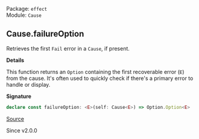 Package: `effect`<br />
Module: `Cause`<br />

## Cause.failureOption

Retrieves the first `Fail` error in a `Cause`, if present.

**Details**

This function returns an `Option` containing the first recoverable error
(`E`) from the cause. It's often used to quickly check if there's a primary
error to handle or display.

**Signature**

```ts
declare const failureOption: <E>(self: Cause<E>) => Option.Option<E>
```

[Source](https://github.com/Effect-TS/effect/tree/main/packages/effect/src/Cause.ts#L859)

Since v2.0.0